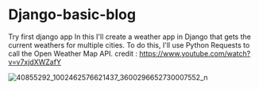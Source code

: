 # Django-basic-blog
Try first django app 
In this I'll create a weather app in Django that gets the current weathers for multiple cities.
To do this, I'll use Python Requests to call the Open Weather Map API.
credit : https://www.youtube.com/watch?v=v7xjdXWZafY


![40855292_1002462576621437_3600296652730007552_n](https://user-images.githubusercontent.com/35966401/44999569-171b4b80-afe0-11e8-983e-186746e48acd.png)

